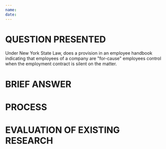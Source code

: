 ```yaml
---
name:  
date: 
---
```


# QUESTION PRESENTED

<!-- Articulate your question presented here. Consider the attached guidance on drafting an excellent question presented.  -->

Under New York State Law, does a provision in an employee handbook indicating that employees of a company are "for-cause" employees control when the employment contract is silent on the matter.

# BRIEF ANSWER

<!-- Draft a brief answer to the question presented. Consider the attached guidance on drafting an excellent brief answer.  -->

# PROCESS

<!-- Using no more than 1000 words, describe the following:

* How you used the prior intern’s research in conducting your own research.  
* The strategies you used in selecting additional background or secondary sources to consult beyond those included in the research folder.  
* The ways in which those strategies and sources led you to other useful authorities.   
* The strategies you used to discover the most useful cases for this problem.  
* Your validation of the relevant primary authorities (While I expect you to Shepardize or KeyCite the primary authorities, I also want to see that you considered the information you discovered during this portion of your research.)   -->

# EVALUATION OF EXISTING RESEARCH

<!-- Using no more than 500 words, answer the following questions:

* Of the secondary sources provided:  
  * Identify the source that offers the most useful citations to primary authority. What useful primary authority did you discover by using this secondary source?  
  * Are there any secondary sources in the research folder that the prior intern should not have included? If so, what should not have been included and why?

* Which of the cases provided would be the best case to use to support an action for breach of contract against BCA? Provide at least 3 compelling reasons you selected this case.

* Provide at least 1 compelling reason you did not select the other case. -->

<!-- **RECOMMENDED RESOURCES**

Open Web Source

Provide the citation for one authoritative and/or reliable resource you discovered on the open web and briefly explain the most compelling reason for choosing this open web source.

Secondary sources

Provide complete citations for the 2 most useful secondary sources you discovered during your research and briefly explain the most compelling reason for choosing each of the secondary sources. Your selections should be something other than the 2 secondary sources you were provided in the research file. (The prevalence of search terms alone is not a compelling reason for choosing a secondary source.)

Cases

Provide citations for the 3 most relevant New York State Court of Appeals cases you could use to support your argument on the substantive legal question and briefly explain the most compelling reason for choosing each case. Your selections should be something other than the 2 cases you were provided in the research file. (The prevalence of search terms alone is not a compelling reason to select a case.) -->